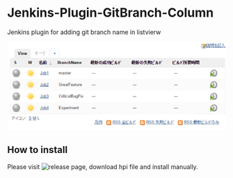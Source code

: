 # Jenkins-Plugin-GitBranch-Column
Jenkins plugin for adding git branch name in listvierw

![](./capture.PNG)

## How to install

Please visit ![release page](https://github.com/tanaka-takayoshi/Jenkins-Plugin-GitBranch-Column/releases), download hpi file and install manually.
